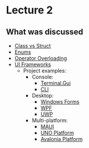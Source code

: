 # Lecture 2

## What was discussed

- [Class vs Struct](ClassAndStruct/ClassVsStruct.dib)
- [Enums](Enums/Enums.dib)
- [Operator Overloading](OperatorOverloading/OperatorOverload.dib)
- [UI Frameworks](UiFrameworks/UIs.dib)
  - Project examples:
    - Console:
      - [Terminal.Gui](UiFrameworks/code/Console/TerminalGui/)
      - [CLI](UiFrameworks/code/Console/CLI/)
    - Desktop:
      - [Windows Forms](UiFrameworks/code/Desktop/WinForms/)
      - [WPF](UiFrameworks/code/Desktop/Wpf/)
      - [UWP](UiFrameworks/code/Desktop/Uwp/)
    - Multi-platform:
      - [MAUI](UiFrameworks/code/MultiPlatform/Maui/)
      - [UNO Platform](UiFrameworks/code/MultiPlatform/Uno/)
      - [Avalonia Platform](UiFrameworks/code/MultiPlatform/Avalonia/)